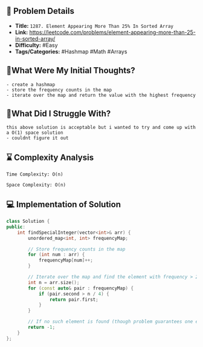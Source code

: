 ## 📝 Problem Details

- **Title:** `1287. Element Appearing More Than 25% In Sorted Array`
- **Link:** https://leetcode.com/problems/element-appearing-more-than-25-in-sorted-array/
- **Difficulty:** #Easy 
- **Tags/Categories:** #Hashmap #Math #Arrays 

## 💭What Were My Initial Thoughts?

```
- create a hashmap 
- store the frequency counts in the map
- iterate over the map and return the value with the highest frequency
```

## 🤔What Did I Struggle With?

```
this above solution is acceptable but i wanted to try and come up with a O(1) space solution
- couldnt figure it out
```

## ⌛ Complexity Analysis

```
Time Complexity: O(n)

Space Complexity: O(n)
```

## 💻 Implementation of Solution

```cpp
class Solution {
public:
    int findSpecialInteger(vector<int>& arr) {
        unordered_map<int, int> frequencyMap;

        // Store frequency counts in the map
        for (int num : arr) {
            frequencyMap[num]++;
        }

        // Iterate over the map and find the element with frequency > 25%
        int n = arr.size();
        for (const auto& pair : frequencyMap) {
            if (pair.second > n / 4) {
                return pair.first;
            }
        }

        // If no such element is found (though problem guarantees one exists)
        return -1;
    }
};
```